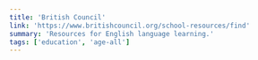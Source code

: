 ```yaml
---
title: 'British Council'
link: 'https://www.britishcouncil.org/school-resources/find'
summary: 'Resources for English language learning.'
tags: ['education', 'age-all']
---
```

